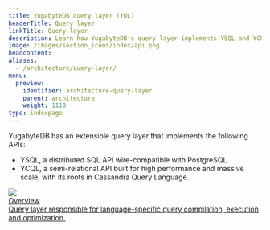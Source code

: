 ```yaml
---
title: YugabyteDB query layer (YQL)
headerTitle: Query layer
linkTitle: Query layer
description: Learn how YugabyteDB's query layer implements YSQL and YCQL.
image: /images/section_icons/index/api.png
headcontent:
aliases:
  - /architecture/query-layer/
menu:
  preview:
    identifier: architecture-query-layer
    parent: architecture
    weight: 1110
type: indexpage
---
```


YugabyteDB has an extensible query layer that implements the following APIs:

* YSQL, a distributed SQL API wire-compatible with PostgreSQL.
* YCQL, a semi-relational API built for high performance and massive scale, with its roots in Cassandra Query Language.

<div class="row">

 <div class="col-12 col-md-6 col-lg-12 col-xl-6">
    <a class="section-link icon-offset" href="overview/">
      <div class="head">
        <img class="icon" src="/images/section_icons/architecture/concepts/query_layer.png" aria-hidden="true" />
        <div class="title">Overview</div>
      </div>
      <div class="body">
        Query layer responsible for language-specific query compilation, execution and optimization.
      </div>
    </a>
  </div>

</div>
